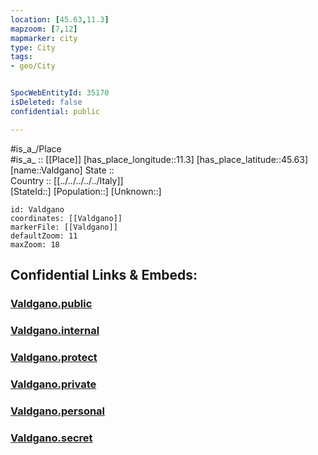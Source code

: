 ```yaml
---
location: [45.63,11.3] 
mapzoom: [7,12] 
mapmarker: city 
type: City
tags:
- geo/City


SpocWebEntityId: 35170
isDeleted: false
confidential: public

---
```

#is_a_/Place  
#is_a_ :: [[Place]] 
[has_place_longitude::11.3] 
[has_place_latitude::45.63] 
[name::Valdgano] 
State ::  
Country :: [[../../../../../Italy]]  
[StateId::] 
[Population::] 
[Unknown::] 


```leaflet
id: Valdgano
coordinates: [[Valdgano]] 
markerFile: [[Valdgano]] 
defaultZoom: 11 
maxZoom: 18
```


## Confidential Links & Embeds: 

### [Valdgano.public](/_public/\Earth\Continent\Europe\Europe~South\Italy\regions~Italy\Veneto\Vicenza.Province\CityValdgano.public.md) 

### [Valdgano.internal](/_internal/\Earth\Continent\Europe\Europe~South\Italy\regions~Italy\Veneto\Vicenza.Province\CityValdgano.internal.md) 

### [Valdgano.protect](/_protect/\Earth\Continent\Europe\Europe~South\Italy\regions~Italy\Veneto\Vicenza.Province\CityValdgano.protect.md) 

### [Valdgano.private](/_private/\Earth\Continent\Europe\Europe~South\Italy\regions~Italy\Veneto\Vicenza.Province\CityValdgano.private.md) 

### [Valdgano.personal](/_personal/\Earth\Continent\Europe\Europe~South\Italy\regions~Italy\Veneto\Vicenza.Province\CityValdgano.personal.md) 

### [Valdgano.secret](/_secret/\Earth\Continent\Europe\Europe~South\Italy\regions~Italy\Veneto\Vicenza.Province\CityValdgano.secret.md)

